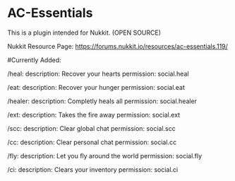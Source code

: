 # AC-Essentials

This is a plugin intended for Nukkit. (OPEN SOURCE)

Nukkit Resource Page:
https://forums.nukkit.io/resources/ac-essentials.119/


#Currently Added:


/heal:
description: Recover your hearts
permission: social.heal

/eat:
description: Recover your hunger
permission: social.eat

/healer:
description: Completly heals all
permission: social.healer

/ext:
description: Takes the fire away
permission: social.ext

/scc:
description: Clear global chat
permission: social.scc

/cc:
description: Clear personal chat
permission: social.cc

/fly:
description: Let you fly around the world
permission: social.fly

/ci:
description: Clears your inventory
permission: social.ci
